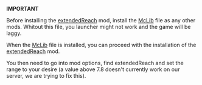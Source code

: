 **IMPORTANT**

Before installing the [extendedReach](https://github.com/SPYR0999/A3R0CR4FT/blob/main/mods/extendedReach/extendedreach-1.0.1-1.12.2.jar) mod, install the [McLib](https://github.com/SPYR0999/A3R0CR4FT/blob/main/mods/extendedReach/mclib-2.1.2-1.12.2.jar) file as any other mods.
Whitout this file, you launcher might not work and the game will be laggy.

When the [McLib](https://github.com/SPYR0999/A3R0CR4FT/blob/main/mods/extendedReach/mclib-2.1.2-1.12.2.jar) file is installed, you can proceed with the installation of the [extendedReach](https://github.com/SPYR0999/A3R0CR4FT/blob/main/mods/extendedReach/extendedreach-1.0.1-1.12.2.jar) mod.

You then need to go into mod options, find extendedReach and set the range to your desire (a value above 7.8 doesn't currently work on our server, we are trying to fix this).
